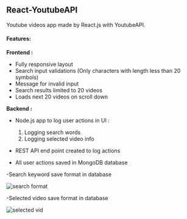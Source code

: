 ## React-YoutubeAPI

Youtube videos app made by React.js with YoutubeAPI.

####  Features: 

<b> Frontend : </b>
- Fully responsive layout
- Search input validations (Only characters with length less than 20 symbols)
- Message for invalid input
- Search results limited to 20 videos
- Loads next 20 videos on scroll down


<b> Backend : </b>
- Node.js app to log user actions in UI :
  1) Logging search words
  2) Logging selected video info
  
- REST API end point created to log actions
- All user actions saved in MongoDB database

-Search keyword save format in database 
  
  ![search format](https://user-images.githubusercontent.com/60692659/107048214-5bbef880-67d1-11eb-9a3c-8bd55c4a1bc5.PNG)


-Selected video save format in database 
  
  ![selected vid](https://user-images.githubusercontent.com/60692659/107048406-945ed200-67d1-11eb-88d4-7bc226c106b3.PNG)
